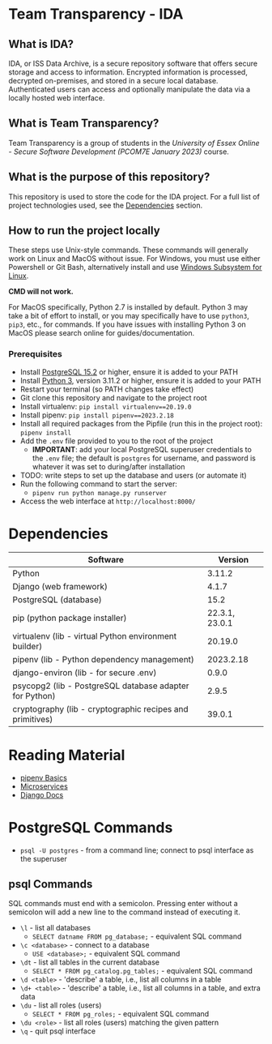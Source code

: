 # Team Transparency - IDA

## What is IDA?

IDA, or ISS Data Archive, is a secure repository software that offers secure storage and access to information. Encrypted information is processed, decrypted on-premises, and stored in a secure local database. Authenticated users can access and optionally manipulate the data via a locally hosted web interface.

## What is Team Transparency?

Team Transparency is a group of students in the _University of Essex Online - Secure Software Development (PCOM7E January 2023)_ course.

## What is the purpose of this repository?

This repository is used to store the code for the IDA project. For a full list of project technologies used, see the [Dependencies](#dependencies) section.

## How to run the project locally

These steps use Unix-style commands. These commands will generally work on Linux and MacOS without issue. For Windows, you must use either Powershell or Git Bash, alternatively install and use [Windows Subsystem for Linux](https://learn.microsoft.com/en-us/windows/wsl/install).

**CMD will not work.**

For MacOS specifically, Python 2.7 is installed by default. Python 3 may take a bit of effort to install, or you may specifically have to use `python3`, `pip3`, etc., for commands. If you have issues with installing Python 3 on MacOS please search online for guides/documentation.

### Prerequisites

- Install [PostgreSQL 15.2](https://www.postgresql.org/download/) or higher, ensure it is added to your PATH
- Install [Python 3](https://www.python.org/downloads/), version 3.11.2 or higher, ensure it is added to your PATH
- Restart your terminal (so PATH changes take effect)
- Git clone this repository and navigate to the project root
- Install virtualenv: `pip install virtualenv==20.19.0`
- Install pipenv: `pip install pipenv==2023.2.18`
- Install all required packages from the Pipfile (run this in the project root): `pipenv install`
- Add the `.env` file provided to you to the root of the project
  - **IMPORTANT**: add your local PostgreSQL superuser credentials to the `.env` file; the default is `postgres` for username, and password is whatever it was set to during/after installation
- TODO: write steps to set up the database and users (or automate it)
- Run the following command to start the server:
  - `pipenv run python manage.py runserver`
- Access the web interface at `http://localhost:8000/`

# Dependencies

| Software                                                  | Version        |
| --------------------------------------------------------- | -------------- |
| Python                                                    | 3.11.2         |
| Django (web framework)                                    | 4.1.7          |
| PostgreSQL (database)                                     | 15.2           |
| pip (python package installer)                            | 22.3.1, 23.0.1 |
| virtualenv (lib - virtual Python environment builder)     | 20.19.0        |
| pipenv (lib - Python dependency management)               | 2023.2.18      |
| django-environ (lib - for secure .env)                    | 0.9.0          |
| psycopg2 (lib - PostgreSQL database adapter for Python)   | 2.9.5          |
| cryptography (lib - cryptographic recipes and primitives) | 39.0.1         |

# Reading Material

- [pipenv Basics](https://pipenv-fork.readthedocs.io/en/latest/basics.html)
- [Microservices](https://microservices.io/)
- [Django Docs](https://docs.djangoproject.com/en/4.1/)

# PostgreSQL Commands

- `psql -U postgres` - from a command line; connect to psql interface as the superuser

## psql Commands

SQL commands must end with a semicolon. Pressing enter without a semicolon will add a new line to the command instead of executing it.

- `\l` - list all databases
  - `SELECT datname FROM pg_database;` - equivalent SQL command
- `\c <database>` - connect to a database
  - `USE <database>;` - equivalent SQL command
- `\dt` - list all tables in the current database
  - `SELECT * FROM pg_catalog.pg_tables;` - equivalent SQL command
- `\d <table>` - 'describe' a table, i.e., list all columns in a table
- `\d+ <table>` - 'describe' a table, i.e., list all columns in a table, and extra data
- `\du` - list all roles (users)
  - `SELECT * FROM pg_roles;` - equivalent SQL command
- `\du <role>` - list all roles (users) matching the given pattern
- `\q` - quit psql interface
